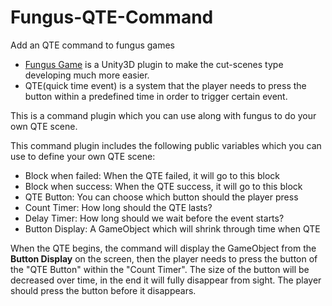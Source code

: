 # Fungus-QTE-Command
Add an QTE command to fungus games

* [Fungus Game](http://fungusgames.com/) is a Unity3D plugin to make the cut-scenes type developing much more easier.
* QTE(quick time event) is a system that the player needs to press the button within a predefined time in order to trigger certain event.

This is a command plugin which you can use along with fungus to do your own QTE scene.


This command plugin includes the following public variables which you can use to define your own QTE scene:

- Block when failed: When the QTE failed, it will go to this block
- Block when success: When the QTE success, it will go to this block
- QTE Button: You can choose which button should the player press
- Count Timer: How long should the QTE lasts?
- Delay Timer: How long should we wait before the event starts?
- Button Display: A GameObject which will shrink through time when QTE

When the QTE begins, the command will display the GameObject from the **Button Display** on the screen, then the player needs to press the button of the "QTE Button" within the "Count Timer". The size of the button will be decreased over time, in the end it will fully disappear from sight. The player should press the button before it disappears.

